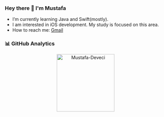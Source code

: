 ### Hey there 👋 I'm Mustafa

* I’m currently learning Java and Swift(mostly).
* I am interested in iOS development. My study is focused on this area.
* How to reach me: [Gmail](mailto:mstf.dvcii@gmail.com)


### 📊 GitHub Analytics


<p align="center">
<a href="https://github.com/Mustafa-Deveci">
  <img height="180em" align="center" src="https://github-readme-stats.vercel.app/api?username=Mustafa-Deveci&show_icons=true&locale=en&theme=algolia&include_all_commits=true&count_private=true" alt="Mustafa-Deveci"/>
</a>
</p>

     
 
